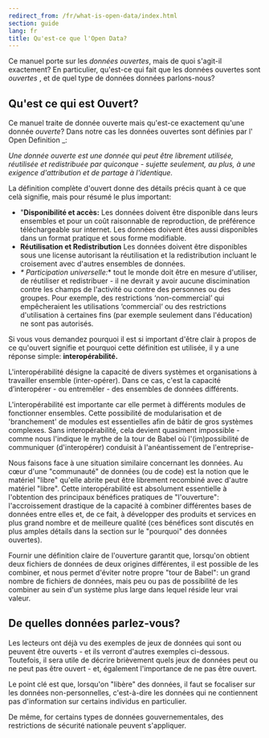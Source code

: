 ```yaml
---
redirect_from: /fr/what-is-open-data/index.html
section: guide
lang: fr
title: Qu'est-ce que l'Open Data?
---
```


Ce manuel porte sur les *données ouvertes*, mais de quoi s'agit-il exactement? En particulier, qu'est-ce qui fait que les données ouvertes sont *ouvertes* , et de quel type de données données parlons-nous?

## Qu'est ce qui est Ouvert?

Ce manuel traite de donnée ouverte mais qu'est-ce exactement qu'une donnée *ouverte*? Dans notre cas les données ouvertes sont définies par l' Open Definition \_:

*Une donnée ouverte est une donnée qui peut être librement utilisée, réutilisée et redistribuée par quiconque - sujette seulement, au plus, à une exigence d'attribution et de partage à l'identique.*

La définition complète d'ouvert donne des détails précis quant à ce que celà signifie, mais pour résumé le plus important:

-   "**Disponibilité et accès:** Les données doivent être disponible dans leurs ensembles et pour un coût raisonnable de reproduction, de préférence téléchargeable sur internet. Les données doivent êtes aussi disponibles dans un format pratique et sous forme modifiable.
-   **Réutilisation et Redistribution** Les données doivent être disponibles sous une license autorisant la réutilisation et la redistribution incluant le croisement avec d'autres ensembles de données.
-   *\* Participation universelle:*\* tout le monde doit être en mesure d'utiliser, de réutiliser et redistribuer - il ne devrait y avoir aucune discimination contre les champs de l'activité ou contre des personnes ou des groupes. Pour exemple, des restrictions ‘non-commercial’ qui empêcheraient les utilisations ‘commercial‘ ou des restrictions d'utilisation à certaines fins (par exemple seulement dans l'éducation) ne sont pas autorisés.

Si vous vous demandez pourquoi il est si important d'être clair à propos de ce qu'ouvert signifie et pourquoi cette définition est utilisée, il y a une réponse simple: **interopérabilité.**

L'interopérabilité désigne la capacité de divers systèmes et organisations à travailler ensemble (inter-opérer). Dans ce cas, c'est la capacité d’interopérer - ou entremêler - des ensembles de données différents.

L'interopérabilité est importante car elle permet à différents modules de fonctionner ensembles. Cette possibilité de modularisation et de 'branchement' de modules est essentielles afin de bâtir de gros systèmes complexes. Sans interopérabilité, cela devient quasiment impossible - comme nous l'indique le mythe de la tour de Babel où l'(im)possibilité de communiquer (d'interopérer) conduisit à l'anéantissement de l'entreprise-

Nous faisons face à une situation similaire concernant les données. Au cœur d'une "communauté" de données (ou de code) est la notion que le matériel "libre" qu'elle abrite peut être librement recombiné avec d'autre matériel "libre". Cette interopérabilité est absolument essentielle à l'obtention des principaux bénéfices pratiques de "l'ouverture": l'accroissement drastique de la capacité à combiner différentes bases de données entre elles et, de ce fait, à développer des produits et services en plus grand nombre et de meilleure qualité (ces bénéfices sont discutés en plus amples détails dans la section sur le "pourquoi" des données ouvertes).

Fournir une définition claire de l'ouverture garantit que, lorsqu'on obtient deux fichiers de données de deux origines différentes, il est possible de les combiner, et nous permet d'éviter notre propre "tour de Babel": un grand nombre de fichiers de données, mais peu ou pas de possibilité de les combiner au sein d'un système plus large dans lequel réside leur vrai valeur.

## De quelles données parlez-vous?

Les lecteurs ont déjà vu des exemples de jeux de données qui sont ou peuvent être ouverts - et ils verront d'autres exemples ci-dessous. Toutefois, il sera utile de décrire brièvement quels jeux de données peut ou ne peut pas être ouvert - et, également l'importance de ne pas être ouvert.

Le point clé est que, lorsqu'on "libère" des données, il faut se focaliser sur les données non-personnelles, c'est-à-dire les données qui ne contiennent pas d'information sur certains individus en particulier.

De même, for certains types de données gouvernementales, des restrictions de sécurité nationale peuvent s'appliquer.